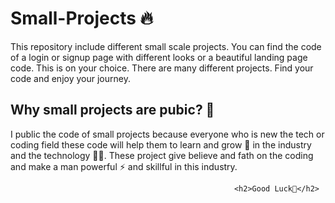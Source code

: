 # Small-Projects 🔥
This repository include different small scale projects. You can find the code of a login or signup page with different looks or a beautiful landing page code. This is on your choice. There are many different projects. Find your code and enjoy your journey. 

<h2>Why small projects are pubic? 🤔</h2>
I public the code of small projects because everyone who is new the tech or coding field these code will help them to learn and grow 🚀 in the industry and the technology 👩‍💻. These project give believe and fath on the coding and make a man powerful ⚡ and skillful in this industry.

                                                      <h2>Good Luck🤗</h2>

